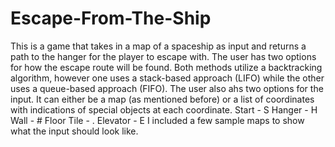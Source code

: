 # Escape-From-The-Ship
This is a game that takes in a map of a spaceship as input and returns a path to the hanger for the player to escape with.
The user has two options for how the escape route will be found. Both methods utilize a backtracking algorithm, however one uses a stack-based approach (LIFO) while the other uses a queue-based approach (FIFO).
The user also ahs two options for the input. It can either be a map (as mentioned before) or a list of coordinates with indications of special objects at each coordinate.
Start - S
Hanger - H
Wall - #
Floor Tile - .
Elevator - E
I included a few sample maps to show what the input should look like.
